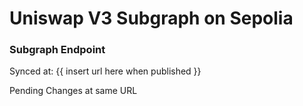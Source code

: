 # Uniswap V3 Subgraph on Sepolia

### Subgraph Endpoint 

Synced at: {{ insert url here when published }}

Pending Changes at same URL
